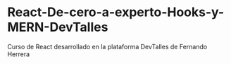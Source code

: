 # React-De-cero-a-experto-Hooks-y-MERN-DevTalles
Curso de React desarrollado en la plataforma DevTalles de Fernando Herrera
